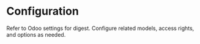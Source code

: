 # Configuration

Refer to Odoo settings for digest. Configure related models, access rights, and options as needed.
